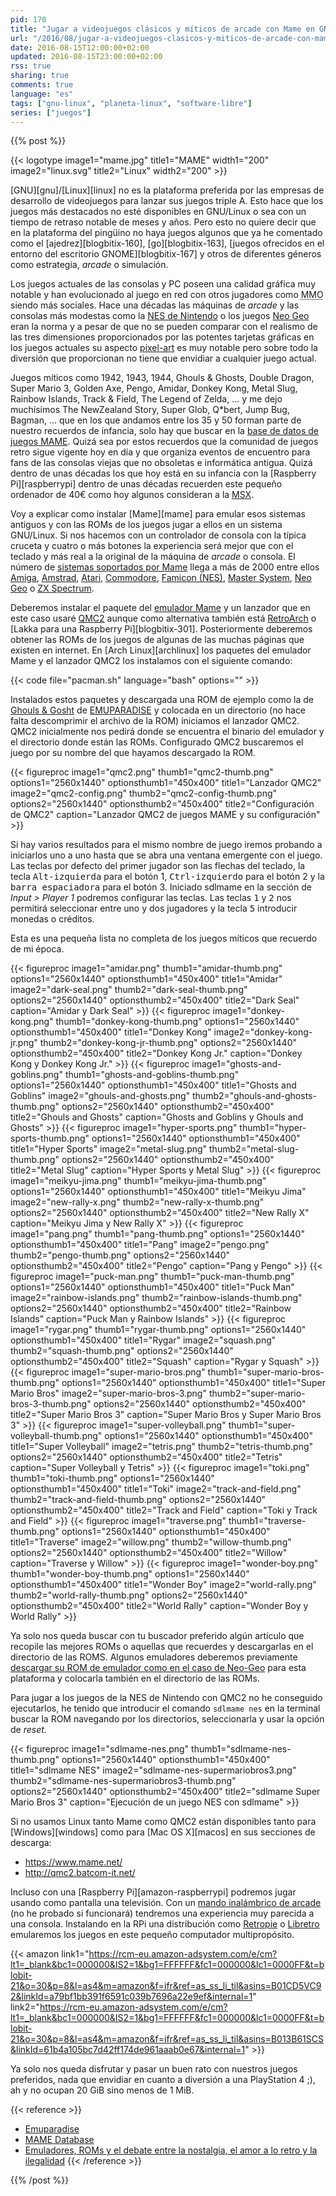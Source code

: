 ```yaml
---
pid: 170
title: "Jugar a videojuegos clásicos y míticos de arcade con Mame en GNU/Linux"
url: "/2016/08/jugar-a-videojuegos-clasicos-y-miticos-de-arcade-con-mame-en-gnu-linux/"
date: 2016-08-15T12:00:00+02:00
updated: 2016-08-15T23:00:00+02:00
rss: true
sharing: true
comments: true
language: "es"
tags: ["gnu-linux", "planeta-linux", "software-libre"]
series: ["juegos"]
---
```


{{% post %}}

{{< logotype image1="mame.jpg" title1="MAME" width1="200" image2="linux.svg" title2="Linux" width2="200" >}}

[GNU][gnu]/[Linux][linux] no es la plataforma preferida por las empresas de desarrollo de videojuegos para lanzar sus juegos triple A. Esto hace que los juegos más destacados no esté disponibles en GNU/Linux o sea con un tiempo de retraso notable de meses y años. Pero esto no quiere decir que en la plataforma del pingüino no haya juegos algunos que ya he comentado como el [ajedrez][blogbitix-160], [go][blogbitix-163], [juegos ofrecidos en el entorno del escritorio GNOME][blogbitix-167] y otros de diferentes géneros como estrategia, _arcade_ o simulación.

Los juegos actuales de las consolas y PC poseen una calidad gráfica muy notable y han evolucionado al juego en red con otros jugadores como <abbr title="Massively Multiplayer Online">MMO</abbr> siendo más sociales. Hace una décadas las máquinas de _arcade_ y las consolas más modestas como la [NES de Nintendo](https://es.wikipedia.org/wiki/Nintendo_Entertainment_System) o los juegos [Neo Geo](https://es.wikipedia.org/wiki/Neo-Geo) eran la norma y a pesar de que no se pueden comparar con el realismo de las tres dimensiones proporcionados por las potentes tarjetas gráficas en los juegos actuales su aspecto [pixel-art](https://es.wikipedia.org/wiki/Pixel_art) es muy notable pero sobre todo la diversión que proporcionan no tiene que envidiar a cualquier juego actual.

Juegos míticos como 1942, 1943, 1944, Ghouls & Ghosts, Double Dragon, Super Mario 3, Golden Axe, Pengo, Amidar, Donkey Kong, Metal Slug, Rainbow Islands, Track & Field, The Legend of Zelda, ... y me dejo muchísimos The NewZealand Story, Super Glob, Q*bert, Jump Bug, Bagman, ... que en los que andamos entre los 35 y 50 forman parte de nuestro recuerdos de infancia, solo hay que buscar en la [base de datos de juegos MAME](http://www.mamedb.com). Quizá sea por estos recuerdos que la comunidad de juegos retro sigue vigente hoy en día y que organiza eventos de encuentro para fans de las consolas viejas que no obsoletas e informática antigua. Quizá dentro de unas décadas los que hoy está en su infancia con la [Raspberry Pi][raspberrypi] dentro de unas décadas recuerden este pequeño ordenador de 40€ como hoy algunos consideran a la [MSX](https://es.wikipedia.org/wiki/MSX).

Voy a explicar como instalar [Mame][mame] para emular esos sistemas antiguos y con las ROMs de los juegos jugar a ellos en un sistema GNU/Linux. Si nos hacemos con un controlador de consola con la típica cruceta y cuatro o  más botones la experiencia será mejor que con el teclado y más real a la original de la máquina de _arcade_ o consola. El número de  [sistemas soportados por Mame](http://www.progettoemma.net/mess/sysset.php) llega a más de 2000 entre ellos [Amiga](https://en.wikipedia.org/wiki/Amiga), [Amstrad](https://en.wikipedia.org/wiki/Amstrad), [Atari](https://en.wikipedia.org/wiki/Atari), [Commodore](https://en.wikipedia.org/wiki/Commodore_International), [Famicon (NES)](https://es.wikipedia.org/wiki/Nintendo_Entertainment_System), [Master System](https://es.wikipedia.org/wiki/Master_System), [Neo Geo](https://es.wikipedia.org/wiki/Neo-Geo) o [ZX Spectrum](https://es.wikipedia.org/wiki/Sinclair_ZX_Spectrum).

Deberemos instalar el paquete del [emulador Mame](https://www.archlinux.org/packages/community/x86_64/mame/) y un lanzador que en este caso usaré [QMC2](https://www.archlinux.org/packages/community/x86_64/qmc2/) aunque como alternativa también está [RetroArch](https://wiki.archlinux.org/index.php/RetroArch) o [Lakka para una Raspberry Pi][blogbitix-301]. Posteriormente deberemos obtener las ROMs de los juegos de algunas de las muchas páginas que existen en internet. En [Arch Linux][archlinux] los paquetes del emulador Mame y el lanzador QMC2 los instalamos con el siguiente comando:

{{< code file="pacman.sh" language="bash" options="" >}}

Instalados estos paquetes y descargada una ROM de ejemplo como la de [Ghouls & Gosht](https://www.emuparadise.me/M.A.M.E._-_Multiple_Arcade_Machine_Emulator_ROMs\/Ghouls'n_Ghosts_(World)/13191) de [EMUPARADISE](http://www.emuparadise.me) y colocada en un directorio (no hace falta descomprimir el archivo de la ROM) iniciamos el lanzador QMC2. QMC2 inicialmente nos pedirá donde se encuentra el binario del emulador y el directorio donde están las ROMs. Configurado QMC2 buscaremos el juego por su nombre del que hayamos descargado la ROM.

{{< figureproc
    image1="qmc2.png" thumb1="qmc2-thumb.png" options1="2560x1440" optionsthumb1="450x400" title1="Lanzador QMC2"
    image2="qmc2-config.png" thumb2="qmc2-config-thumb.png" options2="2560x1440" optionsthumb2="450x400" title2="Configuración de QMC2"
    caption="Lanzador QMC2 de juegos MAME y su configuración" >}}

Si hay varios resultados para el mismo nombre de juego iremos probando a iniciarlos uno a uno hasta que se abra una ventana emergente con el juego. Las teclas por defecto del primer jugador son las flechas del teclado, la tecla <kbd>Alt-izquierda</kbd> para el botón 1, <kbd>Ctrl-izquierdo</kbd> para el botón 2 y la <kbd>barra espaciadora</kbd> para el botón 3. Iniciado sdlmame en la sección de _Input > Player 1_ podremos configurar las teclas. Las teclas <kbd>1</kbd> y <kbd>2</kbd> nos permitirá seleccionar entre uno y dos jugadores y la tecla <kbd>5</kbd> introducir monedas o créditos.

Esta es una pequeña lista no completa de los juegos míticos que recuerdo de mi época.

{{< figureproc
    image1="amidar.png" thumb1="amidar-thumb.png" options1="2560x1440" optionsthumb1="450x400" title1="Amidar"
    image2="dark-seal.png" thumb2="dark-seal-thumb.png" options2="2560x1440" optionsthumb2="450x400" title2="Dark Seal"
    caption="Amidar y Dark Seal" >}}
{{< figureproc
    image1="donkey-kong.png" thumb1="donkey-kong-thumb.png" options1="2560x1440" optionsthumb1="450x400" title1="Donkey Kong"
    image2="donkey-kong-jr.png" thumb2="donkey-kong-jr-thumb.png" options2="2560x1440" optionsthumb2="450x400" title2="Donkey Kong Jr."
    caption="Donkey Kong y Donkey Kong Jr." >}}
{{< figureproc
    image1="ghosts-and-goblins.png" thumb1="ghosts-and-goblins-thumb.png" options1="2560x1440" optionsthumb1="450x400" title1="Ghosts and Goblins"
    image2="ghouls-and-ghosts.png" thumb2="ghouls-and-ghosts-thumb.png" options2="2560x1440" optionsthumb2="450x400" title2="Ghouls and Ghosts"
    caption="Ghosts and Goblins y Ghouls and Ghosts" >}}
{{< figureproc
    image1="hyper-sports.png" thumb1="hyper-sports-thumb.png" options1="2560x1440" optionsthumb1="450x400" title1="Hyper Sports"
    image2="metal-slug.png" thumb2="metal-slug-thumb.png" options2="2560x1440" optionsthumb2="450x400" title2="Metal Slug"
    caption="Hyper Sports y Metal Slug" >}}
{{< figureproc
    image1="meikyu-jima.png" thumb1="meikyu-jima-thumb.png" options1="2560x1440" optionsthumb1="450x400" title1="Meikyu Jima"
    image2="new-rally-x.png" thumb2="new-rally-x-thumb.png" options2="2560x1440" optionsthumb2="450x400" title2="New Rally X"
    caption="Meikyu Jima y New Rally X" >}}
{{< figureproc
    image1="pang.png" thumb1="pang-thumb.png" options1="2560x1440" optionsthumb1="450x400" title1="Pang"
    image2="pengo.png" thumb2="pengo-thumb.png" options2="2560x1440" optionsthumb2="450x400" title2="Pengo"
    caption="Pang y Pengo" >}}
{{< figureproc
    image1="puck-man.png" thumb1="puck-man-thumb.png" options1="2560x1440" optionsthumb1="450x400" title1="Puck Man"
    image2="rainbow-islands.png" thumb2="rainbow-islands-thumb.png" options2="2560x1440" optionsthumb2="450x400" title2="Rainbow Islands"
    caption="Puck Man y Rainbow Islands" >}}
{{< figureproc
    image1="rygar.png" thumb1="rygar-thumb.png" options1="2560x1440" optionsthumb1="450x400" title1="Rygar"
    image2="squash.png" thumb2="squash-thumb.png" options2="2560x1440" optionsthumb2="450x400" title2="Squash"
    caption="Rygar y Squash" >}}
{{< figureproc
    image1="super-mario-bros.png" thumb1="super-mario-bros-thumb.png" options1="2560x1440" optionsthumb1="450x400" title1="Super Mario Bros"
    image2="super-mario-bros-3.png" thumb2="super-mario-bros-3-thumb.png" options2="2560x1440" optionsthumb2="450x400" title2="Super Mario Bros 3"
    caption="Super Mario Bros y Super Mario Bros 3" >}}
{{< figureproc
    image1="super-volleyball.png" thumb1="super-volleyball-thumb.png" options1="2560x1440" optionsthumb1="450x400" title1="Super Volleyball"
    image2="tetris.png" thumb2="tetris-thumb.png" options2="2560x1440" optionsthumb2="450x400" title2="Tetris"
    caption="Super Volleyball y Tetris" >}}
{{< figureproc
    image1="toki.png" thumb1="toki-thumb.png" options1="2560x1440" optionsthumb1="450x400" title1="Toki"
    image2="track-and-field.png" thumb2="track-and-field-thumb.png" options2="2560x1440" optionsthumb2="450x400" title2="Track and Field"
    caption="Toki y Track and Field" >}}
{{< figureproc
    image1="traverse.png" thumb1="traverse-thumb.png" options1="2560x1440" optionsthumb1="450x400" title1="Traverse"
    image2="willow.png" thumb2="willow-thumb.png" options2="2560x1440" optionsthumb2="450x400" title2="Willow"
    caption="Traverse y Willow" >}}
{{< figureproc
    image1="wonder-boy.png" thumb1="wonder-boy-thumb.png" options1="2560x1440" optionsthumb1="450x400" title1="Wonder Boy"
    image2="world-rally.png" thumb2="world-rally-thumb.png" options2="2560x1440" optionsthumb2="450x400" title2="World Rally"
    caption="Wonder Boy y World Rally" >}}

Ya solo nos queda buscar con tu buscador preferido algún artículo que recopile las mejores ROMs o aquellas que recuerdes y descargarlas en el directorio de las ROMS. Algunos emuladores deberemos previamente [descargar su ROM de emulador como en el caso de Neo-Geo](https://www.emuparadise.me/M.A.M.E._-_Multiple_Arcade_Machine_Emulator_ROMs/Neo-Geo/15030) para esta plataforma y colocarla también en el directorio de las ROMs.

Para jugar a los juegos de la NES de Nintendo con QMC2 no he conseguido ejecutarlos, he tenido que introducir el comando <code>sdlmame nes</code> en la terminal buscar la ROM navegando por los directorios, seleccionarla y usar la opción de _reset_.

{{< figureproc
    image1="sdlmame-nes.png" thumb1="sdlmame-nes-thumb.png" options1="2560x1440" optionsthumb1="450x400" title1="sdlmame NES"
    image2="sdlmame-nes-supermariobros3.png" thumb2="sdlmame-nes-supermariobros3-thumb.png" options2="2560x1440" optionsthumb2="450x400" title2="sdlmame Super Mario Bros 3"
    caption="Ejecución de un juego NES con sdlmame" >}}

Si no usamos Linux tanto Mame como QMC2 están disponibles tanto para [Windows][windows] como para [Mac OS X][macos] en sus secciones de descarga:

* https://www.mame.net/
* http://qmc2.batcom-it.net/

Incluso con una [Raspberry Pi][amazon-raspberrypi] podremos jugar usando como pantalla una televisión. Con un [mando inalámbrico de arcade](https://amzn.to/2bjiYN8) (no he probado si funcionará) tendremos una experiencia muy parecida a una consola. Instalando en la RPi una distribución como [Retropie](https://retropie.org.uk/) o [Libretro](https://www.libretro.com/) emularemos los juegos en este pequeño computador multipropósito.

{{< amazon
    link1="https://rcm-eu.amazon-adsystem.com/e/cm?lt1=_blank&bc1=000000&IS2=1&bg1=FFFFFF&fc1=000000&lc1=0000FF&t=blobit-21&o=30&p=8&l=as4&m=amazon&f=ifr&ref=as_ss_li_til&asins=B01CD5VC92&linkId=a79bf1bb391f6591c039b7696a22e9ef&internal=1"
    link2="https://rcm-eu.amazon-adsystem.com/e/cm?lt1=_blank&bc1=000000&IS2=1&bg1=FFFFFF&fc1=000000&lc1=0000FF&t=blobit-21&o=30&p=8&l=as4&m=amazon&f=ifr&ref=as_ss_li_til&asins=B013B61SCS&linkId=61b4a105bc7d42ff174de961aaab0e67&internal=1" >}}

Ya solo nos queda disfrutar y pasar un buen rato con nuestros juegos preferidos, nada que envidiar en cuanto a diversión a una PlayStation 4 ;), ah y no ocupan 20 GiB sino menos de 1 MiB.

{{< reference >}}
* [Emuparadise](http://www.emuparadise.me)
* [MAME Database](http://www.mamedb.com)
* [Emuladores, ROMs y el debate entre la nostalgia, el amor a lo retro y la ilegalidad](https://www.xataka.com/videojuegos/emuladores-roms-y-el-debate-entre-la-nostalgia-el-amor-a-lo-retro-y-la-ilegalidad)
{{< /reference >}}

{{% /post %}}
